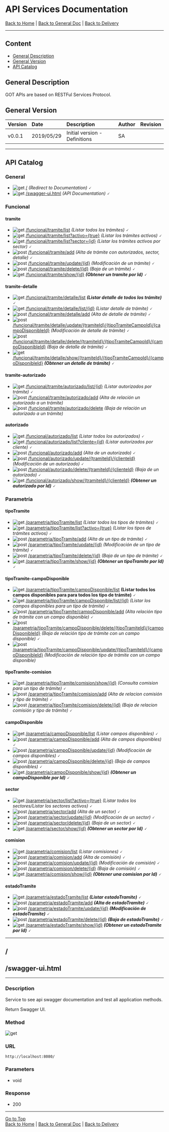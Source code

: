 # API Services Documentation 

[Back to Home](/README.md) | [Back to General Doc](/docs/readme.md) | [Back to Delivery](/docs/markdown/delivery.md)

---
## Content

- [General Description](#markdown-header-general-description)
- [General Version](#markdown-header-general-version)
- [API Catalog](#markdown-header-api-catalog)

## General Description
GOT APIs are based on RESTFul Services Protocol.

## General Version
| Version  |    Date    | Description                    |  Author     |   Revision   |
|----------|:-----------|:-------------------------------|:------------|--------------|
| v0.0.1   | 2019/05/29 | Initial version - Definitions  |    SA       |              |

--- 
## API Catalog

### General
* ![get](../images/method-get.png "get")  [/](#markdown-header-api-/swagger-ui.html) *(Redirect to Documentation)* 🗸
* ![get](../images/method-get.png "get")  [/swagger-ui.html](#markdown-header-api-/swagger-ui.html) *(API Documentation)* 🗸

### Funcional
#### tramite
* ![get](../images/method-get.png "get")    [/funcional/tramite/list](/docs/markdown/api/accion-api.md) *(Listar todos los trámites)* 🗸
* ![get](../images/method-get.png "get")    [/funcional/tramite/list?activo={true}](/docs/markdown/api/accion-api.md) *(Listar los trámites activos)* 🗸
* ![get](../images/method-get.png "get")    [/funcional/tramite/list?sector={id}](/docs/markdown/api/accion-api.md)  *(Listar los trámites activos por sector)* 🗸
* ![post](../images/method-post.png "post") [/funcional/tramite/add](/docs/markdown/api/accion-api.md)  *(Alta de trámite con autorizados, sector, detalle)* 🗸
* ![post](../images/method-post.png "post") [/funcional/tramite/update/{id}](/docs/markdown/api/accion-api.md) *(Modificación de un trámite)* 🗸
* ![post](../images/method-post.png "post") [/funcional/tramite/delete/{id}](/docs/markdown/api/accion-api.md) *(Baja de un trámite)* 🗸
* ![get](../images/method-get.png "get")    [/funcional/tramite/show/{id}](/docs/markdown/api/accion-api.md)  ***(Obtener un tramite por Id)*** 🗸
#### tramite-detalle
* ![get](../images/method-get.png "get")    [/funcional/tramite/detalle/list](/docs/markdown/api/accion-api.md)  ***(Listar detalle de todos los trámite)*** 🗸
* ![get](../images/method-get.png "get")    [/funcional/tramite/detalle/list/{id}](/docs/markdown/api/accion-api.md)  *(Listar detalle de trámite)* 🗸
* ![post](../images/method-post.png "post") [/funcional/tramite/detalle/add](/docs/markdown/api/accion-api.md)  *(Alta de detalle de trámite)* 🗸
* ![post](../images/method-post.png "post") [/funcional/tramite/detalle/update/{tramiteId}/{tipoTramiteCampoId}/{campoDisponibleId}](/docs/markdown/api/accion-api.md)  *(Modificación de detalle de trámite)* 🗸
* ![post](../images/method-post.png "post") [/funcional/tramite/detalle/delete/{tramiteId}/{tipoTramiteCampoId}/{campoDisponibleId}](/docs/markdown/api/accion-api.md)  *(Baja de detalle de trámite)* 🗸
* ![get](../images/method-get.png "get")    [/funcional/tramite/detalle/show/{tramiteId}/{tipoTramiteCampoId}/{campoDisponibleId}](/docs/markdown/api/accion-api.md)  ***(Obtener un detalle de trámite)*** 🗸
#### tramite-autorizado
* ![get](../images/method-get.png "get")    [/funcional/tramite/autorizado/list/{id}](/docs/markdown/api/accion-api.md)  *(Listar autorizados por trámite)* 🗸
* ![post](../images/method-post.png "post") [/funcional/tramite/autorizado/add](/docs/markdown/api/accion-api.md)  *(Alta de relación un autorizado a un trámite)*
* ![post](../images/method-post.png "post") [/funcional/tramite/autorizado/delete](/docs/markdown/api/accion-api.md)  *(Baja de relación un autorizado a un trámite)*
#### autorizado
* ![get](../images/method-get.png "get")    [/funcional/autorizado/list](/docs/markdown/api/accion-api.md)  *(Listar todos los autorizados)* 🗸
* ![get](../images/method-get.png "get")    [/funcional/autorizado/list?cliente={id}](/docs/markdown/api/accion-api.md)  *(Listar autorizados por cliente)* 🗸
* ![post](../images/method-post.png "post") [/funcional/autorizado/add](/docs/markdown/api/accion-api.md)  *(Alta de un autorizado)* 🗸
* ![post](../images/method-post.png "post") [/funcional/autorizado/update/{tramiteId}/{clienteId}](/docs/markdown/api/accion-api.md)  *(Modificación de un autorizado)* 🗸
* ![post](../images/method-post.png "post") [/funcional/autorizado/delete/{tramiteId}/{clienteId}](/docs/markdown/api/accion-api.md)  *(Baja de un autorizado)* 🗸
* ![get](../images/method-get.png "get")    [/funcional/autorizado/show/{tramiteId}/{clienteId}](/docs/markdown/api/accion-api.md)  ***(Obtener un autorizado por Id)*** 🗸

### Parametría
#### tipoTramite
* ![get](../images/method-get.png "get")    [/parametria/tipoTramite/list](/docs/markdown/api/accion-api.md)  *(Listar todos los tipos de trámites)* 🗸
* ![get](../images/method-get.png "get")    [/parametria/tipoTramite/list?activo={true}](/docs/markdown/api/accion-api.md)  *(Listar los tipos de trámites activos)* 🗸
* ![post](../images/method-post.png "post") [/parametria/tipoTramite/add](/docs/markdown/api/accion-api.md)  *(Alta de un tipo de trámite)* 🗸
* ![post](../images/method-post.png "post") [/parametria/tipoTramite/update/{id}](/docs/markdown/api/accion-api.md)  *(Modificación de un tipo de trámite)* 🗸
* ![post](../images/method-post.png "post") [/parametria/tipoTramite/delete/{id}](/docs/markdown/api/accion-api.md)  *(Baja de un tipo de trámite)* 🗸
* ![get](../images/method-get.png "get")    [/parametria/tipoTramite/show/{id}](/docs/markdown/api/accion-api.md)  ***(Obtener un tipoTramite por Id)*** 🗸
#### tipoTramite-campoDisponible
* ![get](../images/method-get.png "get")    [/parametria/tipoTramite/campoDisponible/list](/docs/markdown/api/accion-api.md)  **(Listar todos los campos disponibles para para todos los tipo de trámite)** 🗸
* ![get](../images/method-get.png "get")    [/parametria/tipoTramite/campoDisponible/list/{id}](/docs/markdown/api/accion-api.md)  *(Listar los campos disponibles para un tipo de trámite)* 🗸
* ![post](../images/method-post.png "post") [/parametria/tipoTramite/campoDisponible/add](/docs/markdown/api/accion-api.md)  *(Alta relación tipo de trámite con un campo disponible)* 🗸
* ![post](../images/method-post.png "post") [/parametria/tipoTramite/campoDisponible/delete/{tipoTramiteId}/{campoDisponibleId}](/docs/markdown/api/accion-api.md)  *(Baja de relación tipo de trámite con un campo disponible)* 🗸
* ![post](../images/method-post.png "post") [/parametria/tipoTramite/campoDisponible/update/{tipoTramiteId}/{campoDisponibleId}](/docs/markdown/api/accion-api.md)  *(Modificación de relación tipo de trámite con un campo disponible)*
#### tipoTramite-comision
* ![get](../images/method-get.png "get")    [/parametria/tipoTramite/comision/show/{id}](/docs/markdown/api/accion-api.md)  *(Consulta comision para un tipo de trámite)* 🗸
* ![post](../images/method-post.png "post") [/parametria/tipoTramite/comision/add](/docs/markdown/api/accion-api.md)  *(Alta de relacion comisión y tipo de trámite)* 🗸
* ![post](../images/method-post.png "post") [/parametria/tipoTramite/comision/delete/{id}](/docs/markdown/api/accion-api.md)  *(Baja de relacion comisión y tipo de trámite)* 🗸
#### campoDisponible
* ![get](../images/method-get.png "get")    [/parametria/campoDisponible/list](/docs/markdown/api/accion-api.md)  *(Listar campos disponibles)* 🗸
* ![post](../images/method-post.png "post") [/parametria/campoDisponible/add](/docs/markdown/api/accion-api.md)  *(Alta de campos disponibles)* 🗸
* ![post](../images/method-post.png "post") [/parametria/campoDisponible/update/{id}](/docs/markdown/api/accion-api.md)  *(Modificación de campos disponibles)* 🗸
* ![post](../images/method-post.png "post") [/parametria/campoDisponible/delete/{id}](/docs/markdown/api/accion-api.md)  *(Baja de campos disponibles)* 🗸
* ![get](../images/method-get.png "get")    [/parametria/campoDisponible/show/{id}](/docs/markdown/api/accion-api.md)  ***(Obtener un campoDisponible por Id)*** 🗸
#### sector
* ![get](../images/method-get.png "get")    [/parametria/sector/list?activo={true}](/docs/markdown/api/accion-api.md)  *(Listar todos los sectores/Listar los sectores activos)* 🗸
* ![post](../images/method-post.png "post") [/parametria/sector/add](/docs/markdown/api/accion-api.md)  *(Alta de un sector)* 🗸
* ![post](../images/method-post.png "post") [/parametria/sector/update/{id}](/docs/markdown/api/accion-api.md)  *(Modificación de un sector)* 🗸
* ![post](../images/method-post.png "post") [/parametria/sector/delete/{id}](/docs/markdown/api/accion-api.md)  *(Baja de un sector)* 🗸
* ![get](../images/method-get.png "get")    [/parametria/sector/show/{id}](/docs/markdown/api/accion-api.md)  ***(Obtener un sector por Id)*** 🗸
#### comision
* ![get](../images/method-get.png "get")    [/parametria/comision/list](/docs/markdown/api/accion-api.md)  *(Listar comisiones)* 🗸
* ![post](../images/method-post.png "post") [/parametria/comision/add](/docs/markdown/api/accion-api.md)  *(Alta de comisión)* 🗸
* ![post](../images/method-post.png "post") [/parametria/comision/update/{id}](/docs/markdown/api/accion-api.md)  *(Modificación de comisión)* 🗸
* ![post](../images/method-post.png "post") [/parametria/comision/delete/{id}](/docs/markdown/api/accion-api.md)  *(Baja de comisión)* 🗸
* ![get](../images/method-get.png "get")    [/parametria/comision/show/{id}](/docs/markdown/api/accion-api.md)  ***(Obtener una comision por Id)*** 🗸
#### estadoTramite
* ![get](../images/method-get.png "get")    [/parametria/estadoTramite/list](/docs/markdown/api/accion-api.md) ***(Listar estadoTramite)*** 🗸
* ![post](../images/method-post.png "post") [/parametria/estadoTramite/add](/docs/markdown/api/accion-api.md)  ***(Alta de estadoTramite)*** 🗸
* ![post](../images/method-post.png "post") [/parametria/estadoTramite/update/{id}](/docs/markdown/api/accion-api.md) ***(Modificación de estadoTramite)*** 🗸
* ![post](../images/method-post.png "post") [/parametria/estadoTramite/delete/{id}](/docs/markdown/api/accion-api.md)  ***(Baja de estadoTramite)*** 🗸
* ![get](../images/method-get.png "get")    [/parametria/estadoTramite/show/{id}](/docs/markdown/api/accion-api.md)  ***(Obtener un estadoTramite por Id)*** 🗸


---
## /
## /swagger-ui.html
---
### Description
Service to see api swagger documentation and test all application methods.
 
Return Swagger UI.

### Method
![get](../images/method-get.png "get")
### URL
    http://localhost:8080/
### Parameters
- void

### Response
- 200 
         
---
[Go to Top](#markdown-header-api-services-documentation-pagossucursal)  
[Back to Home](/README.md) | [Back to General Doc](/docs/readme.md) | [Back to Delivery](/docs/markdown/delivery.md)